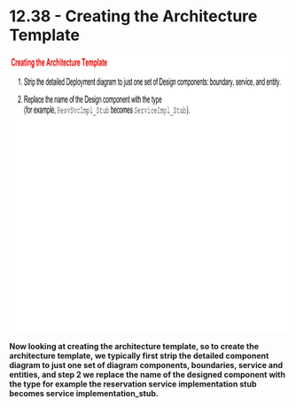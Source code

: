 # 12.38 - Creating the Architecture Template

<img src="/images/12_38_01.jpg" width="800" height="500">

**Now looking at creating the architecture template, so to create the architecture template, we typically first strip the detailed component diagram to just one set of diagram components, boundaries, service and entities, and step 2 we replace the name of the designed component with the type for example the reservation service implementation stub becomes service implementation_stub.**